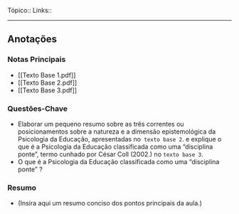 Tópico::
Links::

---

## Anotações

### Notas Principais

- [[Texto Base 1.pdf]]
- [[Texto Base 2.pdf]]
- [[Texto Base 3.pdf]]

### Questões-Chave

- Elaborar um pequeno resumo sobre as três correntes ou posicionamentos sobre a natureza e a dimensão epistemológica da Psicologia da Educação, apresentadas no` texto base 2`. e explique o que é a Psicologia da Educação classificada como uma “disciplina ponte”, termo cunhado por César Coll (2002.) no `texto base 3`.
- O que é a Psicologia da Educação classificada como uma “disciplina ponte” ?

### Resumo

- (Insira aqui um resumo conciso dos pontos principais da aula.)

